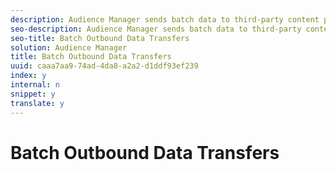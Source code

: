 ```yaml
---
description: Audience Manager sends batch data to third-party content providers according to these specifications.
seo-description: Audience Manager sends batch data to third-party content providers according to these specifications.
seo-title: Batch Outbound Data Transfers
solution: Audience Manager
title: Batch Outbound Data Transfers
uuid: caaa7aa9-74ad-4da8-a2a2-d1ddf93ef239
index: y
internal: n
snippet: y
translate: y
---
```


# Batch Outbound Data Transfers

